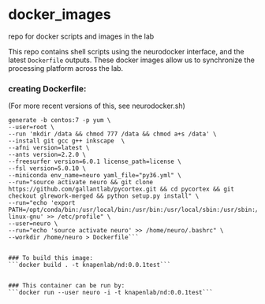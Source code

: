 # docker_images
repo for docker scripts and images in the lab

This repo contains shell scripts using the neurodocker interface, and the latest `Dockerfile` outputs. These docker images allow us to synchronize the processing platform across the lab.


### creating Dockerfile:

(For more recent versions of this, see neurodocker.sh)

```docker run --rm kaczmarj/neurodocker:master \
generate -b centos:7 -p yum \
--user=root \
--run 'mkdir /data && chmod 777 /data && chmod a+s /data' \
--install git gcc g++ inkscape  \
--afni version=latest \
--ants version=2.2.0 \
--freesurfer version=6.0.1 license_path=license \
--fsl version=5.0.10 \
--miniconda env_name=neuro yaml_file="py36.yml" \
--run="source activate neuro && git clone https://github.com/gallantlab/pycortex.git && cd pycortex && git checkout glrework-merged && python setup.py install" \
--run="echo 'export PATH=/opt/conda/bin:/usr/local/bin:/usr/bin:/usr/local/sbin:/usr/sbin:/usr/lib/x86_64-linux-gnu' >> /etc/profile" \
--user=neuro \
--run="echo 'source activate neuro' >> /home/neuro/.bashrc" \
--workdir /home/neuro > Dockerfile```


### To build this image:
```docker build . -t knapenlab/nd:0.0.1test```


### This container can be run by:
```docker run --user neuro -i -t knapenlab/nd:0.0.1test```